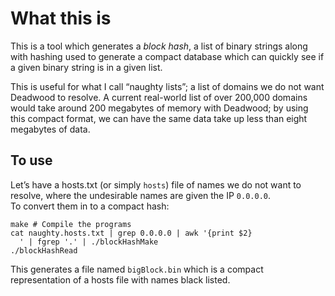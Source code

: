 # What this is

This is a tool which generates a *block hash*, a list of binary strings 
along with hashing used to generate a compact database which can quickly
see if a given binary string is in a given list.

This is useful for what I call “naughty lists”; a list of domains we 
do not want Deadwood to resolve.  A current real-world list of over 200,000
domains would take around 200 megabytes of memory with Deadwood; by using
this compact format, we can have the same data take up less than eight
megabytes of data.

## To use

Let’s have a hosts.txt (or simply `hosts`) file of names we do not
want to resolve, where the undesirable names are given the IP `0.0.0.0`.  
To convert them in to a compact hash:

```
make # Compile the programs
cat naughty.hosts.txt | grep 0.0.0.0 | awk '{print $2}
  ' | fgrep '.' | ./blockHashMake 
./blockHashRead
```

This generates a file named `bigBlock.bin` which is a compact representation
of a hosts file with names black listed.

